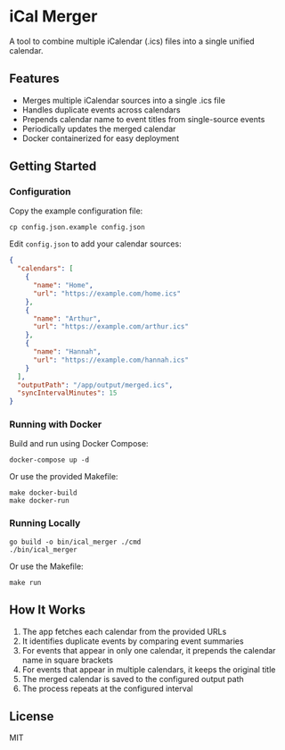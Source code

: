 # iCal Merger

A tool to combine multiple iCalendar (.ics) files into a single unified calendar.

## Features

- Merges multiple iCalendar sources into a single .ics file
- Handles duplicate events across calendars
- Prepends calendar name to event titles from single-source events
- Periodically updates the merged calendar
- Docker containerized for easy deployment

## Getting Started

### Configuration

Copy the example configuration file:

```
cp config.json.example config.json
```

Edit `config.json` to add your calendar sources:

```json
{
  "calendars": [
    {
      "name": "Home",
      "url": "https://example.com/home.ics"
    },
    {
      "name": "Arthur",
      "url": "https://example.com/arthur.ics"
    },
    {
      "name": "Hannah",
      "url": "https://example.com/hannah.ics"
    }
  ],
  "outputPath": "/app/output/merged.ics",
  "syncIntervalMinutes": 15
}
```

### Running with Docker

Build and run using Docker Compose:

```
docker-compose up -d
```

Or use the provided Makefile:

```
make docker-build
make docker-run
```

### Running Locally

```
go build -o bin/ical_merger ./cmd
./bin/ical_merger
```

Or use the Makefile:

```
make run
```

## How It Works

1. The app fetches each calendar from the provided URLs
2. It identifies duplicate events by comparing event summaries
3. For events that appear in only one calendar, it prepends the calendar name in square brackets
4. For events that appear in multiple calendars, it keeps the original title
5. The merged calendar is saved to the configured output path
6. The process repeats at the configured interval

## License

MIT